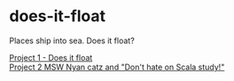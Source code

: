 does-it-float
=============
Places ship into sea. Does it float?

[Project 1 - Does it float](https://github.com/troy-harris-oz/does-it-float/wiki/Project-1---Does-it-float)   
[Project 2 MSW Nyan catz and "Don't hate on Scala study!"](https://github.com/troy-harris-oz/does-it-float/wiki/Project-2---MSW---Nyan-catz-and-%22Don't-hate-on-Scala-study!%22)


